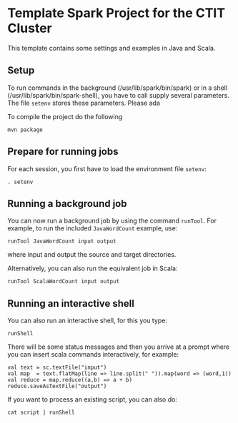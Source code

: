# Template Spark Project for the CTIT Cluster

This template contains some settings and examples in Java and Scala.

## Setup
To run commands in the background (/usr/lib/spark/bin/spark) or in a shell (/usr/lib/spark/bin/spark-shell), you have to call supply several parameters. The file `setenv` stores these parameters. Please ada

To compile the project do the following
```
mvn package
```

## Prepare for running jobs

For each session, you first have to load the environment file `setenv`:
```
. setenv
````

## Running a background job
You can now run a background job by using the command `runTool`. For example, to run the included `JavaWordCount` example, use:
```
runTool JavaWordCount input output
```
where input and output the source and target directories.

Alternatively, you can also run the equivalent job in Scala:
```
runTool ScalaWordCount input output
```

## Running an interactive shell
You can also run an interactive shell, for this you type:
```
runShell
```
There will be some status messages and then you arrive at a prompt where you can insert scala commands interactively, for example:
```
val text = sc.textFile("input")
val map  = text.flatMap(line => line.split(" ")).map(word => (word,1))
val reduce = map.reduce((a,b) => a + b)
reduce.saveAsTextFile("output")
```

If you want to process an existing script, you can also do:
```
cat script | runShell
```
